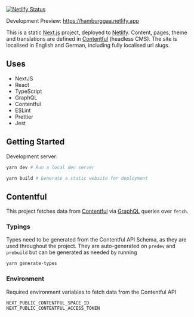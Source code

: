 [![Netlify Status](https://api.netlify.com/api/v1/badges/bc1594ee-13a6-4cf8-bd60-512bcf1ef417/deploy-status)](https://app.netlify.com/sites/kind-shannon-a2568b/deploys)

Development Preview: https://hamburggaa.netlify.app

This is a static [Next.js](https://nextjs.org/) project, deployed to [Netlify](https://www.netlify.com/). Content, pages, theme and translations are defined in [Contentful](https://www.contentful.com/) (headless CMS). The site is localised in English and German, including fully localised url slugs.

## Uses

- NextJS
- React
- TypeScript
- GraphQL
- Contentful
- ESLint
- Prettier
- Jest

## Getting Started

Development server:

```bash
yarn dev # Run a local dev server
```

```bash
yarn build # Generate a static website for deployment
```

## Contentful

This project fetches data from [Contentful](https://www.contentful.com/) via [GraphQL](https://graphql.org/) queries over `fetch`.

### Typings

Types need to be generated from the Contentful API Schema, as they are used throughout the project. They are auto-generated on `predev` and `prebuild` but can be generated as needed by running

```bash
yarn generate-types
```

### Environment

Required environment variables to fetch data from the Contentful API

```env
NEXT_PUBLIC_CONTENTFUL_SPACE_ID
NEXT_PUBLIC_CONTENTFUL_ACCESS_TOKEN
```
